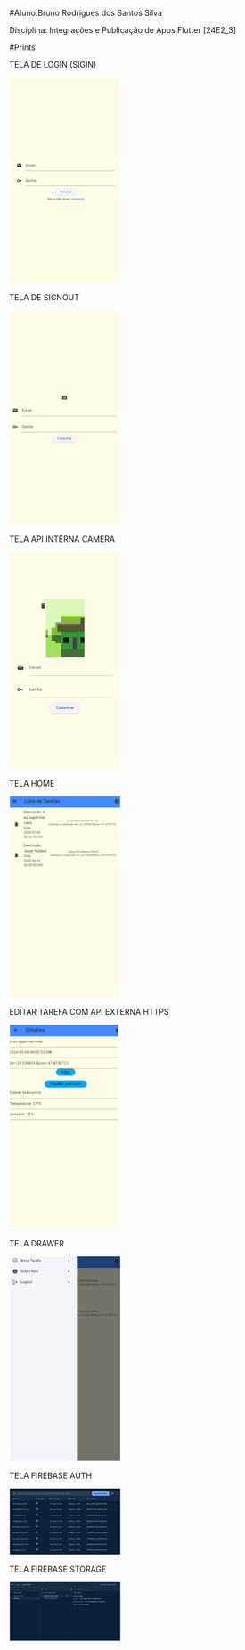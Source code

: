 #Aluno:Bruno Rodrigues dos Santos Silva

Disciplina: Integrações e Publicação de Apps Flutter [24E2_3] 


#Prints

TELA DE LOGIN (SIGIN)

<img src="prints/Signin.png" alt="Signin" style="width:200px;heigth:200px">

TELA DE SIGNOUT

<img src="prints/Signout.png" alt="Signout" style="width:200px;heigth:200px">

TELA API INTERNA CAMERA

<img src="prints/CAMERA_APIINTERNA.png" alt="CAMERA" style="width:200px;heigth:200px">

TELA HOME

<img src="prints/HOME.png" alt="HOME" style="width:200px;heigth:200px">

EDITAR TAREFA COM API EXTERNA HTTPS

<img src="prints/EDIT e API HTTPS.png" alt="EDIT e API HTTPS" style="width:200px;heigth:200px">

TELA DRAWER

<img src="prints/Drawer.png" alt="Drawer" style="width:200px;heigth:200px">

TELA FIREBASE AUTH

<img src="prints/Firebase_auth.png" alt="Firebase_auth" style="width:200px;heigth:200px">

TELA FIREBASE STORAGE

<img src="prints/Firebase_storage.png" alt="Firebase_storage" style="width:200px;heigth:200px">

